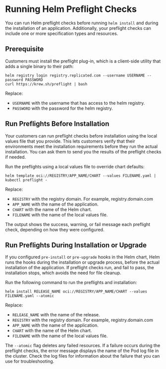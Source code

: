 # Running Helm Preflight Checks

You can run Helm preflight checks before running `helm install` and during the installation of an application. Additionally, your preflight checks can include one or more specification types and resources.

## Prerequisite

Customers must install the preflight plug-in, which is a client-side utility that adds a single binary to their path:

```
helm registry login registry.replicated.com --username USERNAME --password PASSWORD
curl https://krew.sh/preflight | bash
```
Replace:

- `USERNAME` with the username that has access to the helm registry.
- `PASSWORD` with the password for the helm registry.


## Run Preflights Before Installation

Your customers can run preflight checks before installation using the local values file that you provide. This lets customers verify that their environments meet the installation requirements before they run the actual installation. You can ask them to send you the results of the preflight checks if needed.

Run the preflights using a local values file to override chart defaults:

```
helm template oci://REGISTRY/APP_NAME/CHART --values FILENAME.yaml | kubectl preflight -
```
Replace:

- `REGISTRY` with the registry domain. For example, registry.domain.com
- `APP_NAME` with the name of the application.
- `CHART` with the name of the Helm chart.
- `FILENAME` with the name of the local values file.

The output shows the success, warning, or fail message each preflight check, depending on how they were configured.

## Run Preflights During Installation or Upgrade

If you configured `pre-install` or `pre-upgrade` hooks in the Helm chart, Helm runs the hooks during the installation or upgrade process, before the actual installation of the application. If preflight checks run, and fail to pass, the installation stops, which avoids the need for file cleanup.

Run the following command to run the preflights and installation:

```
helm install RELEASE_NAME oci://REGISTRY/APP_NAME/CHART --values FILENAME.yaml --atomic
```

Replace:

- `RELEASE_NAME` with the name of the release.
- `REGISTRY` with the registry domain. For example, registry.domain.com
- `APP_NAME` with the name of the application.
- `CHART` with the name of the Helm chart.
- `FILENAME` with the name of the local values file.

The `--atomic` flag deletes any failed resources. If a failure occurs during the preflight checks, the error message displays the name of the Pod log file in the cluster. Check the log files for information about the failure that you can use for troubleshooting.